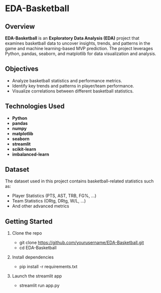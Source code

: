 # EDA-Basketball

## Overview
**EDA-Basketball** is an **Exploratory Data Analysis (EDA)** project that examines basketball data to uncover insights, trends, and patterns in the game and machine learning-based MVP prediction. 
The project leverages Python, pandas, seaborn, and matplotlib for data visualization and analysis.

## Objectives
- Analyze basketball statistics and performance metrics.
- Identify key trends and patterns in player/team performance.
- Visualize correlations between different basketball statistics.

##  Technologies Used
- **Python** 
- **pandas** 
- **numpy** 
- **matplotlib** 
- **seaborn**
- **streamlit** 
- **scikit-learn** 
- **imbalanced-learn** 

## Dataset
The dataset used in this project contains basketball-related statistics such as:
- Player Statistics (PTS, AST, TRB, FG%, ...)
- Team Statistics (ORtg, DRtg, W/L, ...)
- And other advanced metrics

## Getting Started
1. Clone the repo
    - git clone https://github.com/yourusername/EDA-Basketball.git
    - cd EDA-Basketball

2. Install dependencies
    - pip install -r requirements.txt

3. Launch the streamlit app
    - streamlit run app.py

